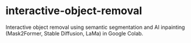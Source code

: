 # interactive-object-removal
Interactive object removal using semantic segmentation and AI inpainting (Mask2Former, Stable Diffusion, LaMa) in Google Colab.
